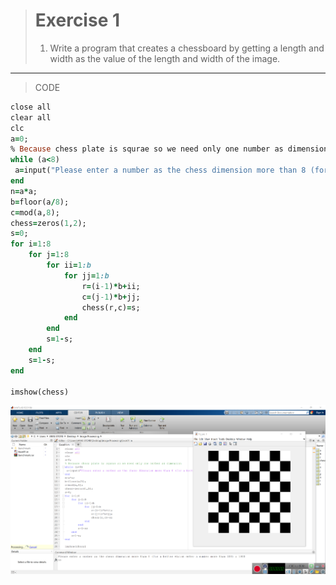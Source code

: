 

> # Exercise 1
> 1. Write a program that creates a chessboard by getting a length and width as the value of the length and width of the image.
***
>CODE

```ruby
close all
clear all
clc
a=0;
% Because chess plate is squrae so we need only one number as dimension
while (a<8)
 a=input("Please enter a number as the chess dimension more than 8 (for a better vision enter a number more than 100) : ");
end
n=a*a;
b=floor(a/8);
c=mod(a,8);
chess=zeros(1,2);
s=0;
for i=1:8
    for j=1:8
        for ii=1:b
            for jj=1:b
                r=(i-1)*b+ii;
                c=(j-1)*b+jj;
                chess(r,c)=s;
            end
        end
        s=1-s;
    end
    s=1-s;
end

imshow(chess)
```
![alt text](https://github.com/semnan-university-ai/image-processing-class/blob/19edc3c81c43fb7c551e120de823663981e77cb0/excersiecs/alirezachaji/1/Exce01.png)


